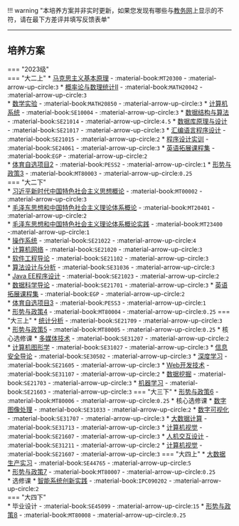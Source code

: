 !!! warning "本培养方案并非实时更新，如果您发现有哪些与[教务网](https://my.cqu.edu.cn)上显示的不符，请在最下方差评并填写反馈表单"

---

## 培养方案

=== "2023级"  
    === "大二上"
        * [马克思主义基本原理](../../../course/马克思主义基本原理.md) - :material-book:`MT20300` - :material-arrow-up-circle:`3`
        * [概率论与数理统计Ⅱ](../../../course/概率论与数理统计.md) - :material-book:`MATH20042` - :material-arrow-up-circle:`3`  
        * [数学实验](../../../course/数学实验.md) - :material-book:`MATH20850` - :material-arrow-up-circle:`3` 
        * [计算机系统](../../../course/计算机系统.md) - :material-book:`SE10004` - :material-arrow-up-circle:`3` 
        * [数据结构与算法](../../../course/数据结构与算法.md) - :material-book:`SE21014` - :material-arrow-up-circle:`4.5`
        * [数据库原理与设计](../../../course/数据库原理与设计.md) - :material-book:`SE21017` - :material-arrow-up-circle:`3`
        * [汇编语言程序设计](../../../course/汇编语言程序设计.md) - :material-book:`SE21015` - :material-arrow-up-circle:`2`
        * [程序设计实训](../../../course/程序设计实训.md) - :material-book:`SE24061` - :material-arrow-up-circle:`3` 
        * [英语拓展课程集](../../../course/英语.md) - :material-book:`EGP` - :material-arrow-up-circle:`2`  
        * [体育自选项目2](../../../course/体育.md) - :material-book:`PESS2` - :material-arrow-up-circle:`1` 
        * [形势与政策3](../../../course/形势与政策.md) - :material-book:`MT80003` - :material-arrow-up-circle:`0.25`    
    === "大二下"  
        * [习近平新时代中国特色社会主义思想概论](../../../course/习近平新时代中国特色社会主义思想概论.md) - :material-book:`MT00002` - :material-arrow-up-circle:`3`  
        * [毛泽东思想和中国特色社会主义理论体系概论](../../../course/毛泽东思想和中国特色社会主义理论体系概论.md) - :material-book:`MT20401` - :material-arrow-up-circle:`2`  
        * [毛泽东思想和中国特色社会主义理论体系概论实践](../../../course/毛泽东思想和中国特色社会主义理论体系概论实践.md) - :material-book:`MT23400` -:material-arrow-up-circle:`1`          
        * [操作系统](../../../course/操作系统.md) - :material-book:`SE21022` - :material-arrow-up-circle:`4`  
        * [计算机网络](../../../course/计算机网络.md) - :material-book:`SE21020` - :material-arrow-up-circle:`3`  
        * [软件工程导论](../../../course/软件工程导论.md) - :material-book:`SE21102` - :material-arrow-up-circle:`3`  
        * [算法设计与分析](../../../course/算法设计与分析.md) - :material-book:`SE31036` - :material-arrow-up-circle:`3`  
        * [Java EE程序设计](../../../course/Java%20EE程序设计.md) - :material-book:`SE21023` - :material-arrow-up-circle:`2`  
        * [数据科学导论](../../../course/数据科学导论.md) - :material-book:`SE21701` - :material-arrow-up-circle:`3`
        * [英语拓展课程集](../../../course/英语.md) - :material-book:`EGP` - :material-arrow-up-circle:`2`  
        * [体育自选项目3](../../../course/体育.md) - :material-book:`PESS3` - :material-arrow-up-circle:`1`  
        * [形势与政策4](../../../course/形势与政策.md) - :material-book:`MT80004` - :material-arrow-up-circle:`0.25`
    === "大三上"
        * [统计分析](../../../course/统计分析.md) - :material-book:`SE21709` - :material-arrow-up-circle:`3`    
        * [形势与政策5](../../../course/形势与政策.md) - :material-book:`MT80005` - :material-arrow-up-circle:`0.25`
        * 核心选修课
            * [多媒体技术](../../../course/多媒体技术.md) - :material-book:`SE31207` - :material-arrow-up-circle:`2`  
            * [计算机图形学](../../../course/计算机图形学.md) - :material-book:`SE31027` - :material-arrow-up-circle:`3`
            * [信息安全导论](../../../course/信息安全导论.md) - :material-book:`SE30502` - :material-arrow-up-circle:`3`
            * [深度学习](../../../course/深度学习.md) - :material-book:`SE21605` - :material-arrow-up-circle:`3`
            * [Web开发技术](../../../course/Web开发技术.md) - :material-book:`SE31107` - :material-arrow-up-circle:`2`
            * [数据挖掘](../../../course/数据挖掘.md) - :material-book:`SE21703` - :material-arrow-up-circle:`3`
            * [机器学习](../../../course/机器学习.md) - :material-book:`SE21603` - :material-arrow-up-circle:`3`
    === "大三下"
        * [形势与政策6](../../../course/形势与政策.md) - :material-book:`MT80006` - :material-arrow-up-circle:`0.25` 
        * 核心选修课 
            * [数字图像处理](../../../course/数字图像处理.md) - :material-book:`SE31033` - :material-arrow-up-circle:`2`
            * [数字可视化](../../../course/数字可视化.md) - :material-book:`SE31707` - :material-arrow-up-circle:`3`
            * [大数据计算](../../../course/大数据计算.md) - :material-book:`SE31713` - :material-arrow-up-circle:`3`
            * [计算机视觉](../../../course/计算机视觉.md) - :material-book:`SE21607` - :material-arrow-up-circle:`3`
            * [人机交互设计](../../../course/人机交互设计.md) - :material-book:`SE31211` - :material-arrow-up-circle:`2`
            * [计算机视觉](../../../course/计算机视觉.md) - :material-book:`SE21607` - :material-arrow-up-circle:`3`
    === "大四上"
        * [大数据生产实习](../../../course/大数据生产实习.md) - :material-book:`SE44765` - :material-arrow-up-circle:`5`  
        * [形势与政策7](../../../course/形势与政策.md) - :material-book:`MT80007` - :material-arrow-up-circle:`0.25`  
        * 选修课
            * [智能系统创新实践](../../../course/智能系统创新实践.md) - :material-book:`IPC090202` - :material-arrow-up-circle:`2`      
    === "大四下"  
        * 毕业设计 - :material-book:`SE45099` - :material-arrow-up-circle:`15`
        * [形势与政策8](../../../course/形势与政策.md) - :material-book:`MT80008` - :material-arrow-up-circle:`0.25`

